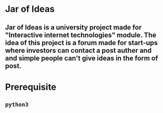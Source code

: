 # Jar of Ideas
## Jar of Ideas is a university project made for "Interactive internet technologies" module. The idea of this project is a forum made for start-ups where investors can contact a post auther and and simple people can't give ideas in the form of post.
# Prerequisite
## ```python3```